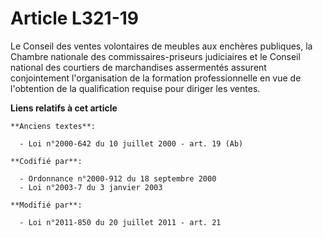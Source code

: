 # Article L321-19

Le Conseil des ventes volontaires de meubles aux enchères publiques, la Chambre nationale des commissaires-priseurs
judiciaires et le Conseil national des courtiers de marchandises assermentés  assurent conjointement l'organisation de la
formation professionnelle en vue de l'obtention de la qualification requise pour diriger les ventes.

**Liens relatifs à cet article**

	**Anciens textes**:

	  - Loi n°2000-642 du 10 juillet 2000 - art. 19 (Ab)

	**Codifié par**:

	  - Ordonnance n°2000-912 du 18 septembre 2000
	  - Loi n°2003-7 du 3 janvier 2003

	**Modifié par**:

	  - Loi n°2011-850 du 20 juillet 2011 - art. 21
